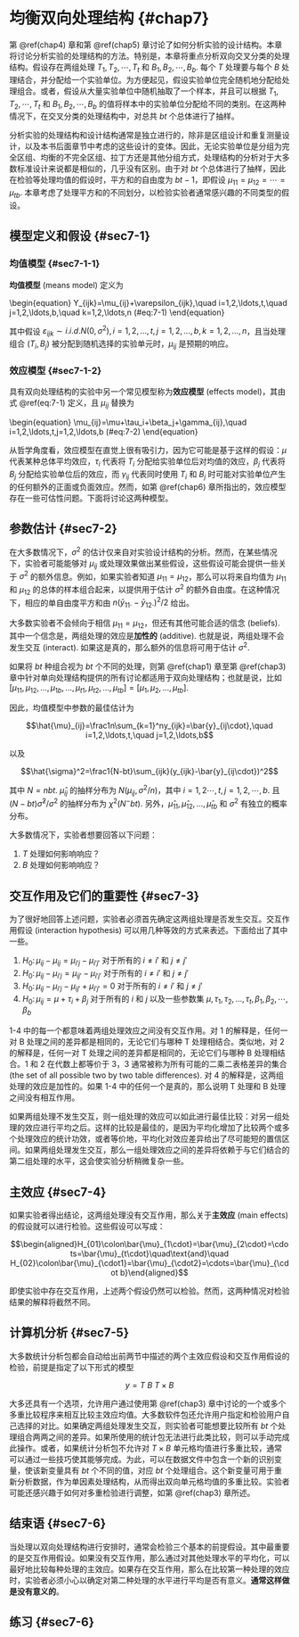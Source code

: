 
# 均衡双向处理结构 {#chap7}

第 \@ref(chap4) 章和第 \@ref(chap5) 章讨论了如何分析实验的设计结构。本章将讨论分析实验的处理结构的方法。特别是，本章将重点分析双向交叉分类的处理结构。假设存在两组处理 $T_1,T_2,\cdots,T_t$ 和 $B_1,B_2,\cdots,B_b$. 每个 $T$ 处理要与每个 $B$ 处理结合，并分配给一个实验单位。为方便起见，假设实验单位完全随机地分配给处理组合。或者，假设从大量实验单位中随机抽取了一个样本，并且可以根据 $T_1,T_2,\cdots,T_t$ 和 $B_1,B_2,\cdots,B_b$ 的值将样本中的实验单位分配给不同的类别。在这两种情况下，在交叉分类的处理结构中，对总共 $bt$ 个总体进行了抽样。

分析实验的处理结构和设计结构通常是独立进行的，除非是区组设计和重复测量设计，以及本书后面章节中考虑的这些设计的变体。因此，无论实验单位是分组为完全区组、均衡的不完全区组、拉丁方还是其他分组方式，处理结构的分析对于大多数标准设计来说都是相似的，几乎没有区别。由于对 $bt$ 个总体进行了抽样，因此在检验等处理均值的假设时，平方和的自由度为 $bt-1$，即假设 $\mu_{11}=\mu_{12}=\cdots=\mu_{tb}$. 本章考虑了处理平方和的不同划分，以检验实验者通常感兴趣的不同类型的假设。

## 模型定义和假设 {#sec7-1}

### 均值模型 {#sec7-1-1}

**均值模型** (means model) 定义为

\begin{equation}
Y_{ijk}=\mu_{ij}+\varepsilon_{ijk},\quad i=1,2,\ldots,t,\quad j=1,2,\ldots,b,\quad k=1,2,\ldots,n
(#eq:7-1)
\end{equation}

其中假设 $\varepsilon_{ijk}\sim i.i.d.N(0,\sigma^2),i=1,2,\ldots,t,j=1,2,\ldots,b,k=1,2,\ldots,n$，且当处理组合 $(T_i,B_j)$ 被分配到随机选择的实验单元时，$\mu_{ij}$ 是预期的响应。

### 效应模型 {#sec7-1-2}

具有双向处理结构的实验中另一个常见模型称为**效应模型** (effects model)，其由式 \@ref(eq:7-1) 定义，且 $\mu_{ij}$ 替换为

\begin{equation}
\mu_{ij}=\mu+\tau_i+\beta_j+\gamma_{ij},\quad i=1,2,\ldots,t,j=1,2,\ldots,b
(#eq:7-2)
\end{equation}

从哲学角度看，效应模型在直觉上很有吸引力，因为它可能是基于这样的假设：$\mu$ 代表某种总体平均效应，$\tau_i$ 代表将 $T_i$ 分配给实验单位后对均值的效应，$\beta_j$ 代表将 $B_j$ 分配给实验单位后的效应，而 $\gamma_{ij}$ 代表同时使用 $T_i$ 和 $B_j$ 时可能对实验单位产生的任何额外的正面或负面效应。然而，如第 \@ref(chap6) 章所指出的，效应模型存在一些可估性问题。下面将讨论这两种模型。

## 参数估计 {#sec7-2}

在大多数情况下，$\sigma^2$ 的估计仅来自对实验设计结构的分析。然而，在某些情况下，实验者可能能够对 $\mu_{ij}$ 或处理效果做出某些假设，这些假设可能会提供一些关于 $\sigma^2$ 的额外信息。例如，如果实验者知道 $\mu_{11}=\mu_{12}$，那么可以将来自均值为 $\mu_{11}$ 和 $\mu_{12}$ 的总体的样本组合起来，以提供用于估计 $\sigma^2$ 的额外自由度。在这种情况下，相应的单自由度平方和由 $n(\bar{y}_{11\cdot}-\bar{y}_{12\cdot})^2/2$ 给出。

大多数实验者不会倾向于相信 $\mu_{11}=\mu_{12}$，但还有其他可能合适的信念 (beliefs). 其中一个信念是，两组处理的效应是**加性的** (additive). 也就是说，两组处理不会发生交互 (interact). 如果这是真的，那么额外的信息将可用于估计 $\sigma^2$.

如果将 $bt$ 种组合视为 $bt$ 个不同的处理，则第 \@ref(chap1) 章至第 \@ref(chap3) 章中针对单向处理结构提供的所有讨论都适用于双向处理结构；也就是说，比如 $[\mu_{11},\mu_{12},\ldots,\mu_{1b},\ldots,\mu_{t1},\mu_{t2},\ldots,\mu_{tb}]=[\mu_1,\mu_{2},\ldots,\mu_{tb}]$.

因此，均值模型中参数的最佳估计为

$$\hat{\mu}_{ij}=\frac1n\sum_{k=1}^ny_{ijk}=\bar{y}_{ij\cdot},\quad i=1,2,\ldots,t,\quad j=1,2,\ldots,b$$

以及

$$\hat{\sigma}^2=\frac1{N-bt}\sum_{ijk}(y_{ijk}-\bar{y}_{ij\cdot})^2$$

其中 $N=nbt$. $\hat \mu_{ij}$ 的抽样分布为 $N(\mu_{ij},\sigma^2/n)$，其中 $i=1,2\cdots,t,\,j=1,2,\cdots,b$. 且 $(N-bt)\hat{\sigma}^2/\sigma^2$ 的抽样分布为 $\chi^2(N^-bt)$. 另外，$\hat{\mu}_{11},\hat{\mu}_{12},\ldots,\hat{\mu}_{tb}$ 和 $\sigma^2$ 有独立的概率分布。

大多数情况下，实验者想要回答以下问题：

1) $T$ 处理如何影响响应？
2) $B$ 处理如何影响响应？

## 交互作用及它们的重要性 {#sec7-3}

为了很好地回答上述问题，实验者必须首先确定这两组处理是否发生交互。交互作用假设 (interaction hypothesis) 可以用几种等效的方式来表述。下面给出了其中一些。

1) $H_0\colon{{\mu}}_{ij}-\mu_{ij}=\mu_{i'j}-\mu_{i'j'}$ 对于所有的 $i\ne i'$ 和 $j\ne j'$
2) $H_0\colon\mu_{ij}-\mu_{i'j}=\mu_{ij'}-\mu_{i'j'}$ 对于所有的 $i\ne i'$ 和 $j\ne j'$
3) $H_0\colon{\mu_{ij}-\mu_{i'j}-\mu_{ij'}+\mu_{i'j'}=0}$ 对于所有的 $i\ne i'$ 和 $j\ne j'$
4) $H_0\colon\mu_{ij}=\mu+\tau_i+\beta_j$ 对于所有的 $i$ 和 $j$ 以及一些参数集 ${\mu},{\tau}_1,{\tau}_2,...,{\tau}_t,{\beta}_1,{\beta}_2,\cdots,{\beta}_b$

1-4 中的每一个都意味着两组处理效应之间没有交互作用。对 1 的解释是，任何一对 B 处理之间的差异都是相同的，无论它们与哪种 T 处理相结合。类似地，对 2 的解释是，任何一对 T 处理之间的差异都是相同的，无论它们与哪种 B 处理相结合。1 和 2 在代数上都等价于 3，3 通常被称为所有可能的二乘二表格差异的集合 (the set of all possible two by two table differences). 对 4 的解释是，这两组处理的效应是加性的。如果 1-4 中的任何一个是真的，那么说明 T 处理和 B 处理之间没有相互作用。

如果两组处理不发生交互，则一组处理的效应可以如此进行最佳比较：对另一组处理的效应进行平均之后。这样的比较是最佳的，是因为平均化增加了比较两个或多个处理效应的统计功效，或者等价地，平均化对效应差异给出了尽可能短的置信区间。如果两组处理发生交互，那么一组处理效应之间的差异将依赖于与它们结合的第二组处理的水平，这会使实验分析稍微复杂一些。

## 主效应 {#sec7-4}

如果实验者得出结论，这两组处理没有交互作用，那么关于**主效应** (main effects) 的假设就可以进行检验。这些假设可以写成：

$$\begin{aligned}H_{01}\colon\bar{\mu}_{1\cdot}=\bar{\mu}_{2\cdot}=\cdots=\bar{\mu}_{t\cdot}\quad\text{and}\quad H_{02}\colon\bar{\mu}_{\cdot1}=\bar{\mu}_{\cdot2}=\cdots=\bar{\mu}_{\cdot b}\end{aligned}$$

即使实验中存在交互作用，上述两个假设仍然可以检验。然而，这两种情况对检验结果的解释将截然不同。

## 计算机分析 {#sec7-5}

大多数统计分析包都会自动给出前两节中描述的两个主效应假设和交互作用假设的检验，前提是指定了以下形式的模型

$$y=T\mathrm{~}B\mathrm{~}T\times B$$

大多还具有一个选项，允许用户通过使用第 \@ref(chap3) 章中讨论的一个或多个多重比较程序来相互比较主效应均值。大多数软件包还允许用户指定和检验用户自己选择的对比。如果确定两组处理发生交互，则实验者可能想要比较所有 $bt$ 个处理组合两两之间的差异。如果所使用的统计包无法进行此类比较，则可以手动完成此操作。或者，如果统计分析包不允许对 $T\times B$ 单元格均值进行多重比较，通常可以通过一些技巧使其能够完成。为此，可以在数据文件中包含一个新的识别变量，使该新变量具有 $bt$ 个不同的值，对应 $bt$ 个处理组合。这个新变量可用于重新分析数据，作为单因素处理结构，从而得出双向单元格均值的多重比较。实验者可能还感兴趣于如何对多重检验进行调整，如第 \@ref(chap3) 章所述。

## 结束语 {#sec7-6}

当处理以双向处理结构进行安排时，通常会检验三个基本的前提假设。其中最重要的是交互作用假设。如果没有交互作用，那么通过对其他处理水平的平均化，可以最好地比较每种处理的主效应。如果存在交互作用，那么在比较第一种处理的效应时，实验者必须小心以确定对第二种处理的水平进行平均是否有意义。**通常这样做是没有意义的**。

## 练习 {#sec7-6}

